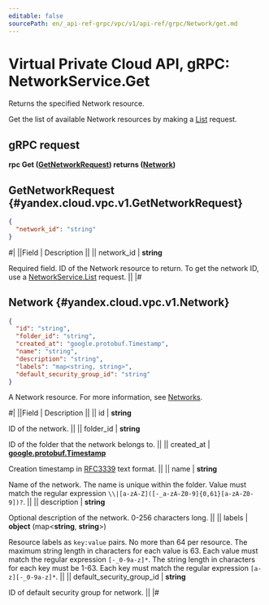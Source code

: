 ```yaml
---
editable: false
sourcePath: en/_api-ref-grpc/vpc/v1/api-ref/grpc/Network/get.md
---
```


# Virtual Private Cloud API, gRPC: NetworkService.Get

Returns the specified Network resource.

Get the list of available Network resources by making a [List](/docs/vpc/api-ref/grpc/Network/list#List) request.

## gRPC request

**rpc Get ([GetNetworkRequest](#yandex.cloud.vpc.v1.GetNetworkRequest)) returns ([Network](#yandex.cloud.vpc.v1.Network))**

## GetNetworkRequest {#yandex.cloud.vpc.v1.GetNetworkRequest}

```json
{
  "network_id": "string"
}
```

#|
||Field | Description ||
|| network_id | **string**

Required field. ID of the Network resource to return.
To get the network ID, use a [NetworkService.List](/docs/vpc/api-ref/grpc/Network/list#List) request. ||
|#

## Network {#yandex.cloud.vpc.v1.Network}

```json
{
  "id": "string",
  "folder_id": "string",
  "created_at": "google.protobuf.Timestamp",
  "name": "string",
  "description": "string",
  "labels": "map<string, string>",
  "default_security_group_id": "string"
}
```

A Network resource. For more information, see [Networks](/docs/vpc/concepts/network).

#|
||Field | Description ||
|| id | **string**

ID of the network. ||
|| folder_id | **string**

ID of the folder that the network belongs to. ||
|| created_at | **[google.protobuf.Timestamp](https://developers.google.com/protocol-buffers/docs/reference/google.protobuf#timestamp)**

Creation timestamp in [RFC3339](https://www.ietf.org/rfc/rfc3339.txt) text format. ||
|| name | **string**

Name of the network.
The name is unique within the folder.
Value must match the regular expression ``\\|[a-zA-Z]([-_a-zA-Z0-9]{0,61}[a-zA-Z0-9])?``. ||
|| description | **string**

Optional description of the network. 0-256 characters long. ||
|| labels | **object** (map<**string**, **string**>)

Resource labels as `key:value` pairs.
No more than 64 per resource.
The maximum string length in characters for each value is 63.
Each value must match the regular expression `[-_0-9a-z]*`.
The string length in characters for each key must be 1-63.
Each key must match the regular expression `[a-z][-_0-9a-z]*`. ||
|| default_security_group_id | **string**

ID of default security group for network. ||
|#